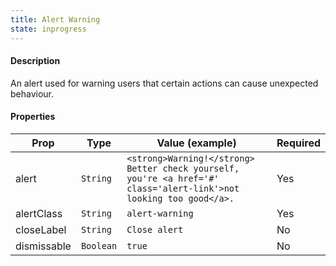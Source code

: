 ```yaml
---
title: Alert Warning
state: inprogress
---
```


#### Description

An alert used for warning users that certain actions can cause unexpected behaviour.

#### Properties

| Prop        | Type      | Value (example)                                                                                                    | Required |
| ----------- | --------- | ------------------------------------------------------------------------------------------------------------------ | -------- |
| alert       | `String`  | `<strong>Warning!</strong> Better check yourself, you're <a href='#' class='alert-link'>not looking too good</a>.` | Yes      |
| alertClass  | `String`  | `alert-warning`                                                                                                    | Yes      |
| closeLabel  | `String`  | `Close alert`                                                                                                      | No       |
| dismissable | `Boolean` | `true`                                                                                                             | No       |
